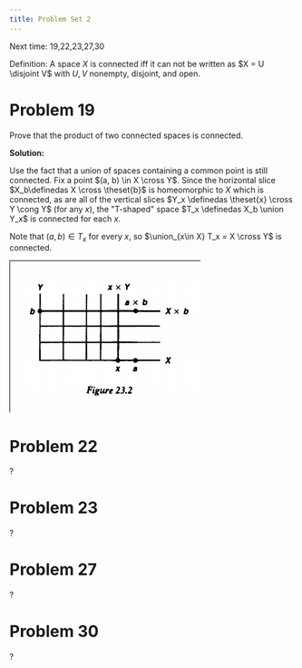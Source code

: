 ```yaml
---
title: Problem Set 2
---
```



Next time:
19,22,23,27,30

Definition:
A space $X$ is connected iff it can not be written as $X = U \disjoint V$ with $U,V$ nonempty, disjoint, and open.

# Problem 19

Prove that the product of two connected spaces is connected.

**Solution:**

Use the fact that a union of spaces containing a common point is still connected.
Fix a point $(a, b) \in X \cross Y$.
Since the horizontal slice $X_b\definedas X \cross \theset{b}$ is homeomorphic to $X$ which is connected, as are all of the vertical slices $Y_x \definedas \theset{x} \cross Y \cong Y$ (for any $x$), the "T-shaped" space $T_x \definedas X_b \union Y_x$ is connected for each $x$.

Note that $(a, b) \in T_x$ for every $x$, so $\union_{x\in X} T_x = X \cross Y$ is connected.

![Image](figures/2020-01-21-20:53.png)

# Problem 22
?

# Problem 23
?

# Problem 27
?

# Problem 30
?
